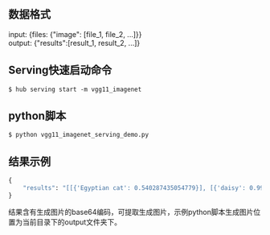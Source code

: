 ## 数据格式  
input: {files: {"image": [file_1, file_2, ...]}}  
output: {"results":[result_1, result_2, ...]}  

## Serving快速启动命令  
```shell
$ hub serving start -m vgg11_imagenet  
```  

## python脚本  
```shell
$ python vgg11_imagenet_serving_demo.py  
```  

## 结果示例
```python
{  
    "results": "[[{'Egyptian cat': 0.540287435054779}], [{'daisy': 0.9976677298545837}]]"  
}  
```  
结果含有生成图片的base64编码，可提取生成图片，示例python脚本生成图片位置为当前目录下的output文件夹下。
